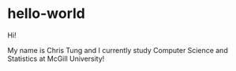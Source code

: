 # hello-world

Hi!

My name is Chris Tung and I currently study Computer Science and Statistics at McGill University!
